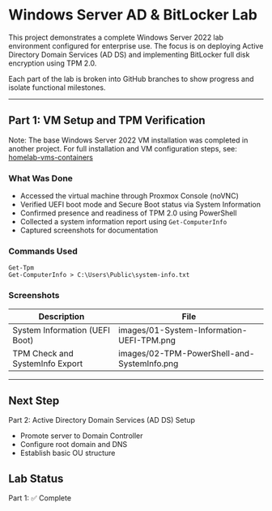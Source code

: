 # Windows Server AD & BitLocker Lab

This project demonstrates a complete Windows Server 2022 lab environment configured for enterprise use. The focus is on deploying Active Directory Domain Services (AD DS) and implementing BitLocker full disk encryption using TPM 2.0.

Each part of the lab is broken into GitHub branches to show progress and isolate functional milestones.

---

## Part 1: VM Setup and TPM Verification

Note: The base Windows Server 2022 VM installation was completed in another project. For full installation and VM configuration steps, see:  
[homelab-vms-containers](https://github.com/Tariq-homelab/homelab-vms-containers)

### What Was Done

- Accessed the virtual machine through Proxmox Console (noVNC)
- Verified UEFI boot mode and Secure Boot status via System Information
- Confirmed presence and readiness of TPM 2.0 using PowerShell
- Collected a system information report using `Get-ComputerInfo`
- Captured screenshots for documentation

### Commands Used

```
Get-Tpm
Get-ComputerInfo > C:\Users\Public\system-info.txt
```

### Screenshots

| Description                        | File                                           |
|-----------------------------------|------------------------------------------------|
| System Information (UEFI Boot)    | images/01-System-Information-UEFI-TPM.png      |
| TPM Check and SystemInfo Export   | images/02-TPM-PowerShell-and-SystemInfo.png    |

---

## Next Step

Part 2: Active Directory Domain Services (AD DS) Setup
- Promote server to Domain Controller
- Configure root domain and DNS
- Establish basic OU structure

## Lab Status

Part 1: ✅ Complete


<!-- Part 1 branch confirmed -->
